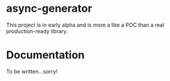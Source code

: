 # async-generator

This project is in early alpha and is more a like a POC than a real production-ready library.

# Documentation

To be written...sorry!
